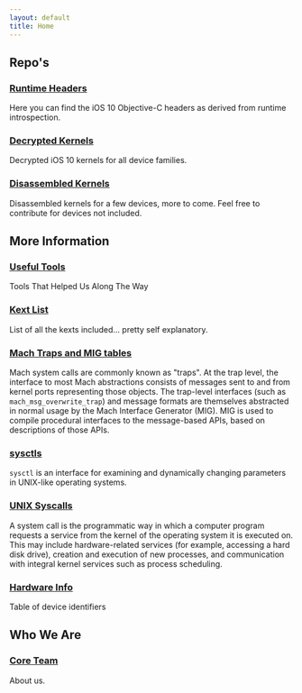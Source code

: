 ```yaml
---
layout: default
title: Home
---
```


## Repo's

### [Runtime Headers](https://github.com/iOS-10-Stuffs/iOS10-Runtime-Headers)
Here you can find the iOS 10 Objective-C headers as derived from runtime introspection.

### [Decrypted Kernels](https://github.com/iOS-10-Stuffs/Decrypted-Kernels)
Decrypted iOS 10 kernels for all device families.

### [Disassembled Kernels](https://github.com/iOS-10-Stuffs/Disassembled-Kernels)
Disassembled kernels for a few devices, more to come. Feel free to contribute for devices not included.

## More Information

### [Useful Tools](usefu-tools/)
Tools That Helped Us Along The Way

### [Kext List](kext-list/)
List of all the kexts included... pretty self explanatory.

### [Mach Traps and MIG tables](mach-traps/)
Mach system calls are commonly known as "traps".
At the trap level, the interface to most Mach abstractions consists of messages sent to and from kernel ports representing those objects. The trap-level interfaces (such as `mach_msg_overwrite_trap`) and message formats are themselves abstracted in normal usage by the Mach Interface Generator (MIG). MIG is used to compile procedural interfaces to the message-based APIs, based on descriptions of those APIs.

### [sysctls](sysctls/)
`sysctl` is an interface for examining and dynamically changing parameters in UNIX-like operating systems.

### [UNIX Syscalls](syscalls/)
A system call is the programmatic way in which a computer program requests a service from the kernel of the operating system it is executed on. This may include hardware-related services (for example, accessing a hard disk drive), creation and execution of new processes, and communication with integral kernel services such as process scheduling.

### [Hardware Info](hardware)

Table of device identifiers

## Who We Are

### [Core Team](core-team/)

About us.
